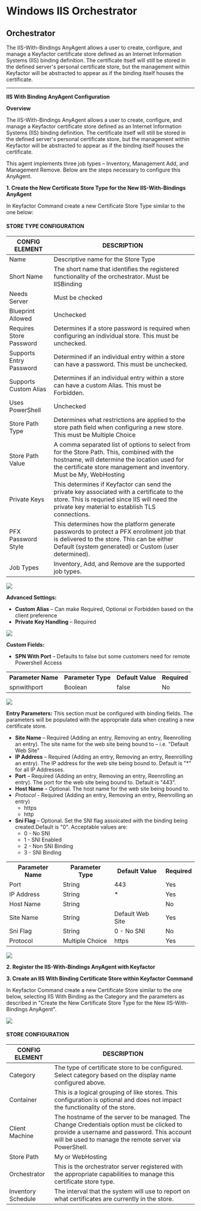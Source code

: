 # Windows IIS Orchestrator
## Orchestrator

The IIS-With-Bindings AnyAgent allows a user to create, configure, and manage a Keyfactor certificate store defined as an Internet Information Systems (IIS) binding definition. The certificate itself will still be stored in the defined server's personal certificate store, but the management within Keyfactor will be abstracted to appear as if the binding itself houses the certificate.

<!-- add integration specific information below -->
*** 
**IIS With Binding AnyAgent Configuration**

**Overview**

The IIS-With-Bindings AnyAgent allows a user to create, configure, and manage a Keyfactor certificate store defined as an Internet Information Systems (IIS) binding definition. The certificate itself will still be stored in the defined server&#39;s personal certificate store, but the management within Keyfactor will be abstracted to appear as if the binding itself houses the certificate.

This agent implements three job types – Inventory, Management Add, and Management Remove. Below are the steps necessary to configure this AnyAgent.

**1. Create the New Certificate Store Type for the New IIS-With-Bindings AnyAgent**

In Keyfactor Command create a new Certificate Store Type similar to the one below:

#### STORE TYPE CONFIGURATION
CONFIG ELEMENT	| DESCRIPTION
---------------------|------------------
Name	|Descriptive name for the Store Type
Short Name	|The short name that identifies the registered functionality of the orchestrator. Must be IISBinding
Needs Server	|Must be checked
Blueprint Allowed	|Unchecked
Requires Store Password	|Determines if a store password is required when configuring an individual store.  This must be unchecked.
Supports Entry Password	|Determined if an individual entry within a store can have a password.  This must be unchecked.
Supports Custom Alias	|Determines if an individual entry within a store can have a custom Alias.  This must be Forbidden.
Uses PowerShell	|Unchecked
Store Path Type	|Determines what restrictions are applied to the store path field when configuring a new store.  This must be Multiple Choice
Store Path Value|A comma separated list of options to select from for the Store Path. This, combined with the hostname, will determine the location used for the certificate store management and inventory.  Must be My, WebHosting
Private Keys	|This determines if Keyfactor can send the private key associated with a certificate to the store.  This is requried since IIS will need the private key material to establish TLS connections.
PFX Password Style	|This determines how the platform generate passwords to protect a PFX enrollment job that is delivered to the store.  This can be either Default (system generated) or Custom (user determined).
Job Types	|Inventory, Add, and Remove are the supported job types. 

![](images/screen1.gif)

**Advanced Settings:**
- **Custom Alias** – Can make Required, Optional or Forbidden based on the client preference
- **Private Key Handling** – Required

![](images/screen1-a.gif)

**Custom Fields:**

<table>
<tr><th>Parameter Name</th><th>Parameter Type</th><th>Default Value</th><th>Required</th></tr>
<tr><td>spnwithport</td><td>Boolean</td><td>false</td><td>No</td></tr>

- **SPN With Port** – Defaults to false but some customers need for remote Powershell Access
</table>

![](images/screen1-b.gif)

**Entry Parameters:**
This section must be configured with binding fields. The parameters will be populated with the appropriate data when creating a new certificate store.<br/>
<table>
<tr><th>Parameter Name</th><th>Parameter Type</th><th>Default Value</th><th>Required</th></tr>
<tr><td>Port</td><td>String</td><td>443</td><td>Yes</td></tr>
<tr><td>IP Address</td><td>String</td><td>*</td><td>Yes</td></tr>
<tr><td>Host Name</td><td>String</td><td></td><td>No</td></tr>
<tr><td>Site Name</td><td>String</td><td>Default Web Site</td><td>Yes</td></tr>
<tr><td>Sni Flag</td><td>String</td><td>0 - No SNI</td><td>No</td></tr>
<tr><td>Protocol</td><td>Multiple Choice</td><td>https</td><td>Yes</td></tr>

- **Site Name** – Required (Adding an entry, Removing an entry, Reenrolling an entry). The site name for the web site being bound to – i.e. &quot;Default Web Site&quot;
- **IP Address** – Required (Adding an entry, Removing an entry, Reenrolling an entry). The IP address for the web site being bound to. Default is &quot;\*&quot; for all IP Addresses.
- **Port** – Required (Adding an entry, Removing an entry, Reenrolling an entry). The port for the web site being bound to. Default is &quot;443&quot;.
- **Host Name** – Optional. The host name for the web site being bound to.
- *Protocol* - Required (Adding an entry, Removing an entry, Reenrolling an entry) 
   - https
   - http
- **Sni Flag** – Optional. Set the SNI flag assoicated with the binding being created.Default is &quot;0&quot;. Acceptable values are:
   - 0 - No SNI
   - 1 - SNI Enabled
   - 2 - Non SNI Binding
   - 3 - SNI Binding
</table>

![](images/screen1-c.gif)

**2. Register the IIS-With-Bindings AnyAgent with Keyfactor**

**3. Create an IIS With Binding Certificate Store within Keyfactor Command**

In Keyfactor Command create a new Certificate Store similar to the one below, selecting IIS With Binding as the Category and the parameters as described in &quot;Create the New Certificate Store Type for the New IIS-With-Bindings AnyAgent&quot;.

![](images/screen2.gif)

#### STORE CONFIGURATION 
CONFIG ELEMENT	|DESCRIPTION
----------------|---------------
Category	|The type of certificate store to be configured. Select category based on the display name configured above.
Container	|This is a logical grouping of like stores. This configuration is optional and does not impact the functionality of the store.
Client Machine	|The hostname of the server to be managed. The Change Credentials option must be clicked to provide a username and password. This account will be used to manage the remote server via PowerShell.
Store Path	|My or WebHosting
Orchestrator	|This is the orchestrator server registered with the appropriate capabilities to manage this certificate store type. 
Inventory Schedule	|The interval that the system will use to report on what certificates are currently in the store. 
